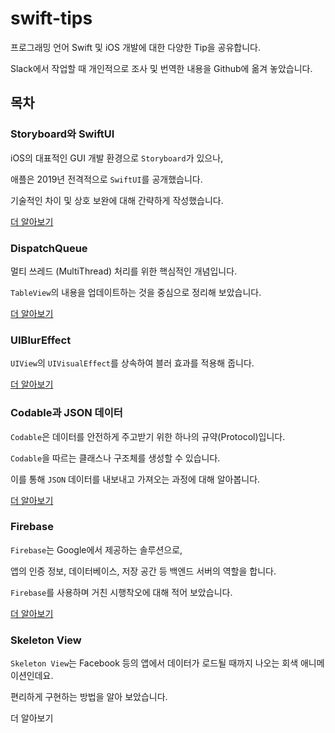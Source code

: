 # swift-tips
프로그래밍 언어 Swift 및 iOS 개발에 대한 다양한 Tip을 공유합니다.

Slack에서 작업할 때 개인적으로 조사 및 번역한 내용을 Github에 옮겨 놓았습니다.

## 목차
### Storyboard와 SwiftUI

iOS의 대표적인 GUI 개발 환경으로 `Storyboard`가 있으나,

애플은 2019년 전격적으로 `SwiftUI`를 공개했습니다.

기술적인 차이 및 상호 보완에 대해 간략하게 작성했습니다.

[더 알아보기](https://github.com/pyville/swift-tips/blob/master/SwiftUI.md "SwiftUI")

### DispatchQueue

멀티 쓰레드 (MultiThread) 처리를 위한 핵심적인 개념입니다.

`TableView`의 내용을 업데이트하는 것을 중심으로 정리해 보았습니다.

[더 알아보기](https://github.com/pyville/swift-tips/blob/master/DispatchQueue.md "DispatchQueue")

### UIBlurEffect

`UIView`의 `UIVisualEffect`를 상속하여 블러 효과를 적용해 줍니다.

[더 알아보기](https://github.com/pyville/swift-tips/blob/master/BlurEffect.md "BlurEffect")

### Codable과 JSON 데이터

`Codable`은 데이터를 안전하게 주고받기 위한 하나의 규약(Protocol)입니다.

`Codable`을 따르는 클래스나 구조체를 생성할 수 있습니다.

이를 통해 `JSON` 데이터를 내보내고 가져오는 과정에 대해 알아봅니다.

[더 알아보기](https://github.com/pyville/swift-tips/blob/master/Codable.md "Codable")

### Firebase

`Firebase`는 Google에서 제공하는 솔루션으로, 

앱의 인증 정보, 데이터베이스, 저장 공간 등 백엔드 서버의 역할을 합니다.

`Firebase`를 사용하며 거친 시행착오에 대해 적어 보았습니다.

[더 알아보기](https://github.com/pyville/swift-tips/blob/master/Firebase.md "Firebase")

### Skeleton View

`Skeleton View`는 Facebook 등의 앱에서 데이터가 로드될 때까지 나오는 회색 애니메이션인데요.

편리하게 구현하는 방법을 알아 보았습니다.

더 알아보기
